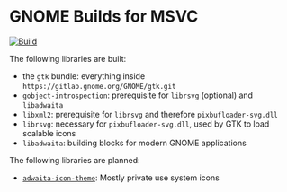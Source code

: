 # GNOME Builds for MSVC

[![Build](https://github.com/ruifengx/gnome-build/actions/workflows/build.yaml/badge.svg)](https://github.com/ruifengx/gnome-build/actions/workflows/build.yaml)

The following libraries are built:
- the `gtk` bundle: everything inside `https://gitlab.gnome.org/GNOME/gtk.git`
- `gobject-introspection`: prerequisite for `librsvg` (optional) and `libadwaita`
- `libxml2`: prerequisite for `librsvg` and therefore `pixbufloader-svg.dll`
- `librsvg`: necessary for `pixbufloader-svg.dll`, used by GTK to load scalable icons
- `libadwaita`: building blocks for modern GNOME applications

The following libraries are planned:
- [`adwaita-icon-theme`](https://gitlab.gnome.org/GNOME/adwaita-icon-theme): Mostly private use system icons
